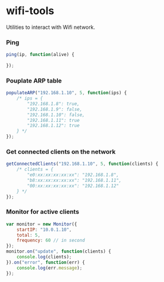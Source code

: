 wifi-tools
==========

Utilities to interact with Wifi network.

### Ping

```js
ping(ip, function(alive) {
    
});
```

### Pouplate ARP table

```js
populateARP("192.168.1.10", 5, function(ips) {
    /* ips = {
        "192.168.1.8": true,
        "192.168.1.9": false,
        "192.168.1.10": false,
        "192.168.1.11": true
        "192.168.1.12": true
    } */
});
```

### Get connected clients on the network

```js
getConnectedClients("192.168.1.10", 5, function(clients) {
    /* clients = {
        "e0:xx:xx:xx:xx:xx": "192.168.1.8",
        "b8:xx:xx:xx:xx:xx": "192.168.1.11",
        "00:xx:xx:xx:xx:xx": "192.168.1.12"
    } */
});
```

### Monitor for active clients

```js
var monitor = new Monitor({
    startIP: "10.0.1.10",
    total: 5,
    frequency: 60 // in second
});
monitor.on("update", function(clients) {
    console.log(clients);
}).on("error", function(err) {
    console.log(err.message);
});
```